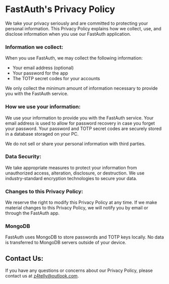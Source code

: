 # FastAuth's Privacy Policy

We take your privacy seriously and are committed to protecting your personal information. This Privacy Policy explains how we collect, use, and disclose information when you use our FastAuth application.

### Information we collect:

When you use FastAuth, we may collect the following information:

-   Your email address (optional)
-   Your password for the app
-   The TOTP secret codes for your accounts

We only collect the minimum amount of information necessary to provide you with the FastAuth service.

### How we use your information:

We use your information to provide you with the FastAuth service. Your email address is used to allow for password recovery in case you forget your password. Your password and TOTP secret codes are securely stored in a  database storaged on your PC.

We do not sell or share your personal information with third parties.

### Data Security:

We take appropriate measures to protect your information from unauthorized access, alteration, disclosure, or destruction. We use industry-standard encryption technologies to secure your data.

### Changes to this Privacy Policy:

We reserve the right to modify this Privacy Policy at any time. If we make material changes to this Privacy Policy, we will notify you by email or through the FastAuth app.

### MongoDB

FastAuth uses MongoDB to store passwords and TOTP keys locally. No data is transferred to MongoDB servers outside of your device.

## Contact Us:
If you have any questions or concerns about our Privacy Policy, please contact us at [z4telly@outlook.com](mailto:z4telly@outlook.com).
